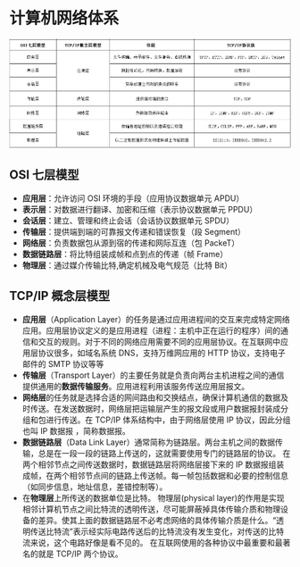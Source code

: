 # 计算机网络体系

![计算机网络体系](../images/8/97cc98b9-6b66-4214-9b0d-76ac247adec0.jpg)

## OSI 七层模型

* **应用层**：允许访问 OSI 环境的手段（应用协议数据单元 APDU）
* **表示层**：对数据进行翻译、加密和压缩（表示协议数据单元 PPDU）
* **会话层**：建立、管理和终止会话（会话协议数据单元 SPDU）
* **传输层**：提供端到端的可靠报文传递和错误恢复（段 Segment）
* **网络层**：负责数据包从源到宿的传递和网际互连（包 PackeT）
* **数据链路层**：将比特组装成帧和点到点的传递（帧 Frame）
* **物理层**：通过媒介传输比特,确定机械及电气规范（比特 Bit）

## TCP/IP 概念层模型

* **应用层**（Application Layer）的任务是通过应用进程间的交互来完成特定网络应用。应用层协议定义的是应用进程（进程：主机中正在运行的程序）间的通信和交互的规则。对于不同的网络应用需要不同的应用层协议。在互联网中应用层协议很多，如域名系统 DNS，支持万维网应用的 HTTP 协议，支持电子邮件的 SMTP 协议等等
* **传输层**（Transport Layer）的主要任务就是负责向两台主机进程之间的通信提供通用的**数据传输服务**。应用进程利用该服务传送应用层报文。
* **网络层**的任务就是选择合适的网间路由和交换结点，确保计算机通信的数据及时传送。在发送数据时，网络层把运输层产生的报文段或用户数据报封装成分组和包进行传送。在 TCP/IP 体系结构中，由于网络层使用 IP 协议，因此分组也叫 IP 数据报 ，简称数据报。
* **数据链路层**（Data Link Layer）通常简称为链路层。两台主机之间的数据传输，总是在一段一段的链路上传送的，这就需要使用专门的链路层的协议。
  在两个相邻节点之间传送数据时，数据链路层将网络层接下来的 IP 数据报组装成帧，在两个相邻节点间的链路上传送帧。每一帧包括数据和必要的控制信息（如同步信息，地址信息，差错控制等）。
* 在**物理层**上所传送的数据单位是比特。 物理层(physical layer)的作用是实现相邻计算机节点之间比特流的透明传送，尽可能屏蔽掉具体传输介质和物理设备的差异。使其上面的数据链路层不必考虑网络的具体传输介质是什么。“透明传送比特流”表示经实际电路传送后的比特流没有发生变化，对传送的比特流来说，这个电路好像是看不见的。 在互联网使用的各种协议中最重要和最著名的就是 TCP/IP 两个协议。

